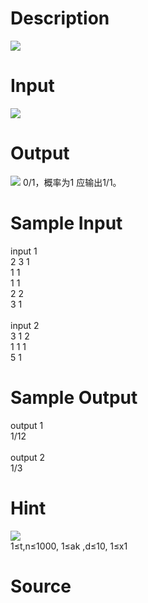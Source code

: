
# Description

<div class="content"><img border="0" src="source/bzoj/1416/img/aHR0cHM6Ly9seWRzeS5jb20vSnVkZ2VPbmxpbmUvaW1hZ2VzLzE0MTZfMS5qcGc=.jpg"/></div>

# Input

<div class="content"><img border="0" src="source/bzoj/1416/img/aHR0cHM6Ly9seWRzeS5jb20vSnVkZ2VPbmxpbmUvaW1hZ2VzLzE0MTZfMi5qcGc=.jpg"/></div>

# Output

<div class="content"><img border="0" src="source/bzoj/1416/img/aHR0cHM6Ly9seWRzeS5jb20vSnVkZ2VPbmxpbmUvaW1hZ2VzLzE0MTZfMy5qcGc=.jpg"/>
0/1，概率为1 应输出1/1。</div>

# Sample Input

<div class="content"><span class="sampledata">input 1<br/>
2 3 1<br/>
1 1<br/>
1 1<br/>
2 2<br/>
3 1<br/>
<br/>
input 2<br/>
3 1 2<br/>
1 1 1<br/>
5 1</span></div>

# Sample Output

<div class="content"><span class="sampledata">output 1<br/>
1/12<br/>
<br/>
output 2<br/>
1/3</span></div>

# Hint

<div class="content"><p><img border="0" src="source/bzoj/1416/img/aHR0cHM6Ly9seWRzeS5jb20vSnVkZ2VPbmxpbmUvaW1hZ2VzLzE0MTZfNC5qcGc=.jpg"/><br/>
1≤t,n≤1000, 1≤ak ,d≤10, 1≤x1<x2<…<xn≤10000, 1≤yk≤t<="" p=""></x2<…<xn≤10000,></p></div>

# Source

<div class="content"><p><a href="problemset.php?search="></a></p></div>

